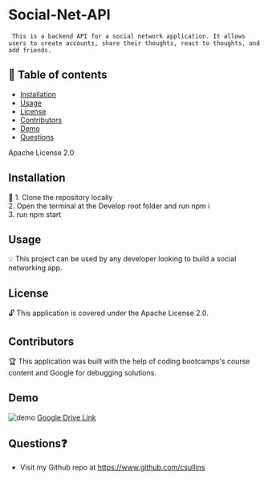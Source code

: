 # Social-Net-API
     This is a backend API for a social network application. It allows users to create accounts, share their thoughts, react to thoughts, and add friends.
  
  ## 📘 Table of contents
  - [Installation](#installation)
  - [Usage](#usage)
  - [License](#license)
  - [Contributors](#contributors)
  - [Demo](#demo)
  - [Questions](#questions)

  Apache License 2.0

  ## Installation 
  
  🔧 1. Clone the repository locally <br> 
  2. Open the terminal at the Develop root folder and run npm i <br> 
  3. run  npm start
  
  ## Usage 

  💡 This project can be used by any developer looking to build a social networking app.

  ## License
  
  🔓 This application is covered under the Apache License 2.0.

  ## Contributors
  
  🏆 This application was built with the help of coding bootcamps's course content and Google for debugging solutions.
  
  ## Demo
  ![demo](./Develop/assets/socialnetAPIdemo.gif)
   [Google Drive Link](https://drive.google.com/file/d/17ZL_vXE0GpZXcpzv8Ufx8qWzC1r2u77t/view)

  ## Questions❓

  * Visit my Github repo at https://www.github.com/csullins
  